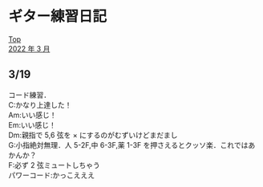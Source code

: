 # ギター練習日記

[Top](../README.md)  
[2022 年 3 月](./202203.md)

## 3/19

コード練習．  
C:かなり上達した！  
Am:いい感じ！  
Em:いい感じ！  
Dm:親指で 5,6 弦を × にするのがむずいけどまだまし  
G:小指絶対無理．人 5-2F,中 6-3F,薬 1-3F を押さえるとクッソ楽．これではあかんか？  
F:必ず 2 弦ミュートしちゃう  
パワーコード:かっこえええ
